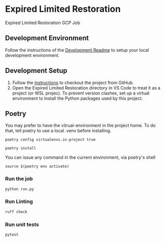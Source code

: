 # Expired Limited Restoration

Expired Limited Restoration GCP Job

## Development Environment

Follow the instructions of the [Development Readme](https://github.com/bcgov/entity/blob/master/docs/development.md)
to setup your local development environment.

## Development Setup

1. Follow the [instructions](https://github.com/bcgov/entity/blob/master/docs/setup-forking-workflow.md) to checkout the
   project from GitHub.
2. Open the Expired Limited Restoration directory in VS Code to treat it as a project (or WSL projec). To prevent version
   clashes,
   set up a virtual environment to install the Python packages used by this project.

## Poetry

You may prefer to have the vitrual-environment in the project home. To do that, tell poetry to use a local .venv before
installing.

```shell
poetry config virtualenvs.in-project true
```

```shell
poetry install
```

You can issue any command in the current environment, via poetry's shell

```shell
source $(poetry env activate)
```

### Run the job

```bash
python run.py
```

### Run Linting

```bash
ruff check
```

### Run unit tests

```
pytest
```

